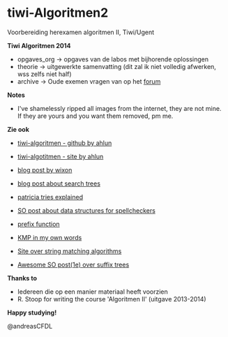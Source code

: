tiwi-Algoritmen2
================

Voorbereiding herexamen algoritmen II, Tiwi/Ugent

**Tiwi Algoritmen 2014**
* opgaves_org -> opgaves van de labos met bijhorende oplossingen
* theorie -> uitgewerkte samenvatting (dit zal ik niet volledig afwerken, wss zelfs niet half)
* archive -> Oude exemen vragen van op het [forum](http://inwe.be)

**Notes**
* I've shamelessly ripped all images from the internet, they are not mine. If they are yours and you want them removed, pm me.


**Zie ook**
* [tiwi-algoritmen - github by ahlun](https://github.com/ahluntang/tiwi-algoritmen)
* [tiwi-algotitmen - site by ahlun](http://algoritmen.ahlun.be/Algoritmen)
* [blog post by wixon](http://jns.me/blog/2014/07/09/algorithms-and-data-structures/)
* [blog post about search trees](http://andreasdl.wordpress.com/2014/08/05/search-trees/)

* [patricia tries explained](http://www.codeproject.com/Articles/9497/Patricia-Trie-Template-Class)
* [SO post about data structures for spellcheckers](http://cs.stackexchange.com/questions/1626/efficient-data-structures-for-building-a-fast-spell-checker)

* [prefix function](http://www.codeproject.com/Articles/198236/Boolean-text-search-queries-and-their-processing)
* [KMP in my own words](http://jakeboxer.com/blog/2009/12/13/the-knuth-morris-pratt-algorithm-in-my-own-words/)
* [Site over string matching algorithms](http://www.stoimen.com/blog/2012/04/17/computer-algorithms-boyer-moore-string-search-and-matching/)
* [Awesome SO post(1e) over suffix trees](http://stackoverflow.com/questions/9452701/ukkonens-suffix-tree-algorithm-in-plain-english?lq=1)

**Thanks to**
* Iedereen die op een manier materiaal heeft voorzien
* R. Stoop for writing the course 'Algoritmen II' (uitgave 2013-2014)

**Happy studying!**

@andreasCFDL